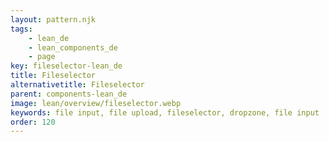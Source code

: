 ```yaml
---
layout: pattern.njk
tags: 
    - lean_de
    - lean_components_de
    - page
key: fileselector-lean_de
title: Fileselector
alternativetitle: Fileselector
parent: components-lean_de
image: lean/overview/fileselector.webp
keywords: file input, file upload, fileselector, dropzone, file input
order: 120
---
```

